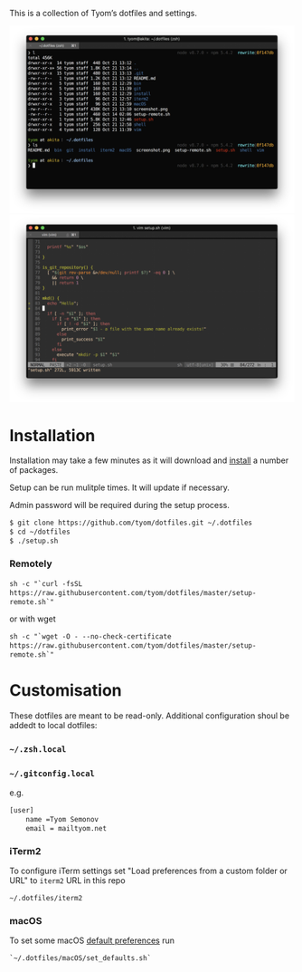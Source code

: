 This is a collection of Tyom’s dotfiles and settings.

![Shell screenshot](https://raw.githubusercontent.com/tyom/dotfiles/rewrite/shell.png)
![Vim screenshot](https://raw.githubusercontent.com/tyom/dotfiles/rewrite/vim.png)

Installation
============

Installation may take a few minutes as it will download and 
[install](./install) a number of packages.

Setup can be run mulitple times. It will update if necessary.

Admin password will be required during the setup process.

    $ git clone https://github.com/tyom/dotfiles.git ~/.dotfiles
    $ cd ~/dotfiles
    $ ./setup.sh

### Remotely

    sh -c "`curl -fsSL https://raw.githubusercontent.com/tyom/dotfiles/master/setup-remote.sh`"

or with wget

    sh -c "`wget -O - --no-check-certificate https://raw.githubusercontent.com/tyom/dotfiles/master/setup-remote.sh`"

Customisation
==============

These dotfiles are meant to be read-only. Additional configuration shoul be addedt to local dotfiles:

### `~/.zsh.local`
    
### `~/.gitconfig.local`

e.g.

    [user]
        name =Tyom Semonov
        email = mailtyom.net

### iTerm2

To configure iTerm settings set "Load preferences from a custom folder or URL" to `iterm2` URL in this repo

    ~/.dotfiles/iterm2

### macOS

To set some macOS [default preferences](./macOS/set_defaults.sh) run

    `~/.dotfiles/macOS/set_defaults.sh`
